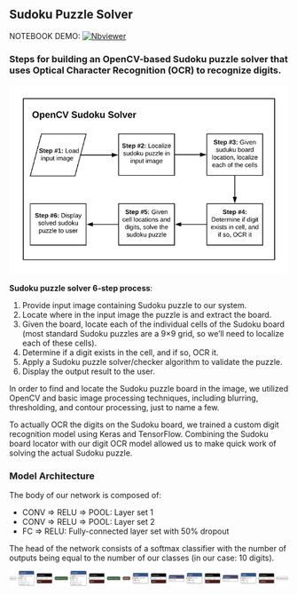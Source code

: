 
## Sudoku Puzzle Solver

NOTEBOOK DEMO:  [![Nbviewer](https://github.com/jupyter/design/blob/master/logos/Badges/nbviewer_badge.svg)](https://nbviewer.jupyter.org/github/shejz/OCR/blob/main/Sudoku%20Puzzle%20Solver/opencv_sudoku_solver.ipynb)

### Steps for building an OpenCV-based Sudoku puzzle solver that uses Optical Character Recognition (OCR) to recognize digits.

![](https://github.com/shejz/OCR/blob/main/Sudoku%20Puzzle%20Solver/soduko_pipeline.jpg)

**Sudoku puzzle solver 6-step process**:
1. Provide input image containing Sudoku puzzle to our system.
2. Locate where in the input image the puzzle is and extract the board.
3. Given the board, locate each of the individual cells of the Sudoku board (most standard Sudoku puzzles are a 9×9 grid, so we’ll need to localize each of these cells).
4. Determine if a digit exists in the cell, and if so, OCR it.
5. Apply a Sudoku puzzle solver/checker algorithm to validate the puzzle.
6. Display the output result to the user.

In order to find and locate the Sudoku puzzle board in the image, we utilized OpenCV and basic image processing techniques, including blurring, thresholding, and contour processing, just to name a few.

To actually OCR the digits on the Sudoku board, we trained a custom digit recognition model using Keras and TensorFlow. Combining the Sudoku board locator with our digit OCR model allowed us to make quick work of solving the actual Sudoku puzzle.

### Model Architecture

The body of our network is composed of:

- CONV => RELU => POOL: Layer set 1
- CONV => RELU => POOL: Layer set 2
- FC => RELU: Fully-connected layer set with 50% dropout

The head of the network consists of a softmax classifier with the number of outputs being equal to the number of our classes (in our case: 10 digits).

![](https://github.com/shejz/OCR/blob/main/Sudoku%20Puzzle%20Solver/output/digit_classifier.h5.png)

